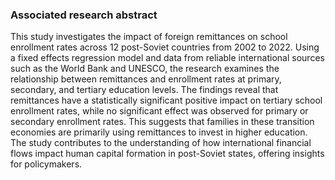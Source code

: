 ### Associated research abstract <br>
This study investigates the impact of foreign remittances on school enrollment rates across 12 post-Soviet countries from 2002 to 2022. Using a fixed effects regression model and data from reliable international sources such as the World Bank and UNESCO, the research examines the relationship between remittances and enrollment rates at primary, secondary, and tertiary education levels. The findings reveal that remittances have a statistically significant positive impact on tertiary school enrollment rates, while no significant effect was observed for primary or secondary enrollment rates. This suggests that families in these transition economies are primarily using remittances to invest in higher education. The study contributes to the understanding of how international financial flows impact human capital formation in post-Soviet states, offering insights for policymakers.
